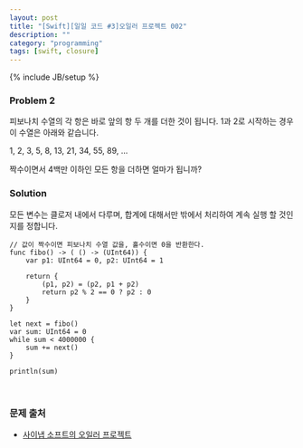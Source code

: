 ```yaml
---
layout: post
title: "[Swift][일일 코드 #3]오일러 프로젝트 002"
description: ""
category: "programming"
tags: [swift, closure]
---
```

{% include JB/setup %}

### Problem 2

피보나치 수열의 각 항은 바로 앞의 항 두 개를 더한 것이 됩니다. 1과 2로 시작하는 경우 이 수열은 아래와 같습니다.

1, 2, 3, 5, 8, 13, 21, 34, 55, 89, ...

짝수이면서 4백만 이하인 모든 항을 더하면 얼마가 됩니까?

### Solution

모든 변수는 클로저 내에서 다루며, 합계에 대해서만 밖에서 처리하여 계속 실행 할 것인지를 정합니다.
	
	// 값이 짝수이면 피보나치 수열 값을, 홀수이면 0을 반환한다.
	func fibo() -> ( () -> (UInt64)) {
	    var p1: UInt64 = 0, p2: UInt64 = 1

	    return {
	        (p1, p2) = (p2, p1 + p2)
	        return p2 % 2 == 0 ? p2 : 0
	    }
	}

	let next = fibo()
	var sum: UInt64 = 0
	while sum < 4000000 {
	    sum += next()
	}

	println(sum)

<br/>

### 문제 출처

* [사이냅 소프트의 오일러 프로젝트](http://euler.synap.co.kr/prob_detail.php?id=2)